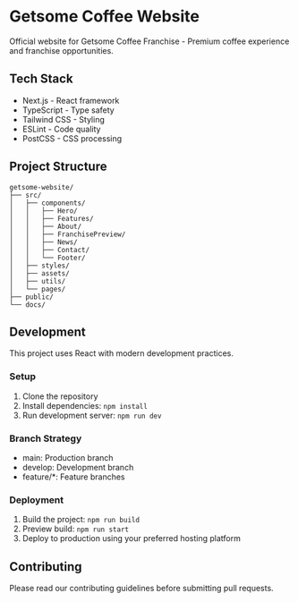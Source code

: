 # Getsome Coffee Website

Official website for Getsome Coffee Franchise - Premium coffee experience and franchise opportunities.

## Tech Stack

- Next.js - React framework
- TypeScript - Type safety
- Tailwind CSS - Styling
- ESLint - Code quality
- PostCSS - CSS processing

## Project Structure

```
getsome-website/
├── src/
│   ├── components/
│   │   ├── Hero/
│   │   ├── Features/
│   │   ├── About/
│   │   ├── FranchisePreview/
│   │   ├── News/
│   │   ├── Contact/
│   │   └── Footer/
│   ├── styles/
│   ├── assets/
│   ├── utils/
│   └── pages/
├── public/
└── docs/
```

## Development

This project uses React with modern development practices.

### Setup
1. Clone the repository
2. Install dependencies: `npm install`
3. Run development server: `npm run dev`

### Branch Strategy
- main: Production branch
- develop: Development branch
- feature/*: Feature branches

### Deployment
1. Build the project: `npm run build`
2. Preview build: `npm run start`
3. Deploy to production using your preferred hosting platform

## Contributing
Please read our contributing guidelines before submitting pull requests.